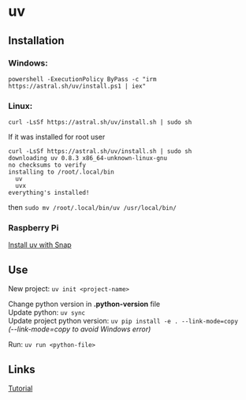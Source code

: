 # uv

## Installation

### Windows:
```
powershell -ExecutionPolicy ByPass -c "irm https://astral.sh/uv/install.ps1 | iex"
```
### Linux:
```
curl -LsSf https://astral.sh/uv/install.sh | sudo sh
```
If it was installed for root user
```
curl -LsSf https://astral.sh/uv/install.sh | sudo sh
downloading uv 0.8.3 x86_64-unknown-linux-gnu
no checksums to verify
installing to /root/.local/bin
  uv
  uvx
everything's installed!
```
then ```sudo mv /root/.local/bin/uv /usr/local/bin/```

### Raspberry Pi

[Install uv with Snap](https://snapcraft.io/install/astral-uv/raspbian)

## Use

New project: ```uv init <project-name>```

Change python version in **.python-version** file<br>
Update python: ```uv sync```<br>
Update project python version: ```uv pip install -e . --link-mode=copy```<br>
*(--link-mode=copy to avoid Windows error)*

Run: ```uv run <python-file>```<br>

## Links
[Tutorial](https://www.datacamp.com/tutorial/python-uv)
